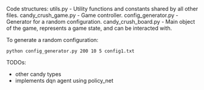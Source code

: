 Code structures:
utils.py - Utility functions and constants shared by all other files.
candy\_crush\_game.py - Game controller.
config\_generator.py - Generator for a random configuration.
candy\_crush\_board.py - Main object of the game, represents a game state, and can be interacted with.

To generate a random configuration:
```
python config_generator.py 200 10 5 config1.txt
```

TODOs:
* other candy types
* implements dqn agent using policy\_net

